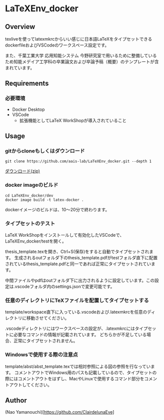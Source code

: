 # LaTeXEnv_docker

## Overview
texliveを使ってlatexmkrcからいい感じに日本語LaTeXをタイプセットできるdockerfileおよびVSCodeのワークスペース設定です。

また、千葉工業大学 応用知能システム 今野研究室で用いるために整備しているため知能メデイア工学科の卒業論文および卒論予稿（概要）のテンプレートが含まれています。

## Requirements
### 必要環境
- Docker Desktop
- VSCode
    - 拡張機能としてLaTeX WorkShopが導入されていること

## Usage
### gitからcloneもしくはダウンロード
```
git clone https://github.com/aais-lab/LaTeXEnv_docker.git --depth 1
```

[ダウンロード(zip)](https://github.com/aais-lab/LaTeXEnv_docker/archive/refs/heads/main.zip)

### docker imageのビルド
```
cd LaTeXEnv_docker/dev
docker image build -t latex-docker .
```

dockerイメージのビルドは、10〜20分で終わります。

### タイプセットのテスト
LaTeX WorkShopをインストールして有効化したVSCodeで、LaTeXEnv_docker/testを開く。

thesis_template.texを開き、Ctrl+S(保存)をすると自動でタイプセットされます。
生成されるoutフォルダ下のthesis_template.pdfがtestフォルダ直下に配置されているthesis_template.pdfと同一であれば正常にタイプセットされています。

中間ファイルやpdfはoutフォルダ下に出力されるように設定しています。この設定は.vscodeフォルダ内のsettings.jsonで変更可能です。

### 任意のディレクトリにTeXファイルを配置してタイプセットする
template/workspace直下に入っている.vscodeおよび.latexmkrcを任意のディレクトリに移動させてください。

.vscodeディレクトリにはワークスペースの設定が、.latexmkrcにはタイプセットに必要なコマンドの情報が記載されています。
どちらかが不足している場合、正常にタイプセットされません。

### Windowsで使用する際の注意点
template/abst/abst_template.texでは相対参照による図の参照を行なっています。
コメントアウトでWindows用のパスも記載しているので、タイプセットの際にはコメントアウトをはずし、MacやLinuxで使用するコマンド部分をコメントアウトしてください。

## Author
(Nao Yamanouchi)[https://github.com/ClairdelunaEve]
